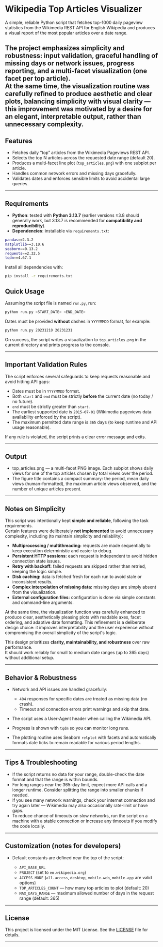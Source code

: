 # Wikipedia Top Articles Visualizer

A simple, reliable Python script that fetches top-1000 daily pageview statistics from the Wikimedia REST API for English Wikipedia and produces a visual report of the most popular articles over a date range.

The project emphasizes simplicity and robustness: input validation, graceful handling of missing days or network issues, progress reporting, and a multi-facet visualization (one facet per top article).  
At the same time, the visualization routine was carefully refined to produce aesthetic and clear plots, balancing simplicity with visual clarity — this improvement was motivated by a desire for an elegant, interpretable output, rather than unnecessary complexity.
---

## Features

* Fetches daily “top” articles from the Wikimedia Pageviews REST API.
* Selects the top N articles across the requested date range (default 20).
* Produces a multi-facet line plot (`top_articles.png`) with one subplot per article.
* Handles common network errors and missing days gracefully.
* Validates dates and enforces sensible limits to avoid accidental large queries.

---

## Requirements

- **Python:** tested with **Python 3.13.7** (earlier versions ≥3.8 should generally work, but 3.13.7 is recommended for **compatibility and reproducibility**).
- **Dependencies:** installable via `requirements.txt`:

```bash
pandas==2.3.2
matplotlib==3.10.6
seaborn==0.13.2
requests==2.32.5
tqdm==4.67.1
```

Install all dependencies with:

```bash
pip install -r requirements.txt
```



## Quick Usage

Assuming the script file is named `run.py`, run:

```bash
python run.py <START_DATE> <END_DATE>
```

Dates must be provided **without** dashes in `YYYYMMDD` format, for example:

```bash
python run.py 20231210 20231231
```

On success, the script writes a visualization to `top_articles.png` in the current directory and prints progress to the console.

---

## Important Validation Rules

The script enforces several safeguards to keep requests reasonable and avoid hitting API gaps:

* Dates must be in `YYYYMMDD` format.
* Both `start` and `end` must be strictly **before** the current date (no today / no future).
* `end` must be strictly greater than `start`.
* The earliest supported date is `2015-07-01` (Wikimedia pageviews data availability enforced by the script).
* The maximum permitted date range is `365` days (to keep runtime and API usage reasonable).

If any rule is violated, the script prints a clear error message and exits.

---

## Output

* top_articles.png — a multi-facet PNG image. Each subplot shows daily views for one of the top articles chosen by total views over the period.
* The figure title contains a compact summary: the period, mean daily views (human-formatted), the maximum article views observed, and the number of unique articles present.


---

## Notes on Simplicity

This script was intentionally kept **simple and reliable**, following the task requirements.  
Certain features were deliberately **not implemented** to avoid unnecessary complexity, including (to maintain simplicity and reliability):

- **Multiprocessing / multithreading:** requests are made sequentially to keep execution deterministic and easier to debug.
- **Persistent HTTP sessions:** each request is independent to avoid hidden connection state issues.
- **Retry with backoff:** failed requests are skipped rather than retried, keeping the logic simple.
- **Disk caching:** data is fetched fresh for each run to avoid stale or inconsistent results.
- **Complex interpolation of missing data:** missing days are simply absent from the visualization.
- **External configuration files:** configuration is done via simple constants and command-line arguments.

At the same time, the visualization function was carefully enhanced to produce clear, aesthetically pleasing plots with readable axes, facet ordering, and adaptive date formatting. This refinement is a deliberate design choice: it improves interpretability and the user experience without compromising the overall simplicity of the script's logic.

This design prioritizes **clarity, maintainability, and robustness** over raw performance.  
It should work reliably for small to medium date ranges (up to 365 days) without additional setup.

---

## Behavior & Robustness

* Network and API issues are handled gracefully:

  * `404` responses for specific dates are treated as missing data (no crash).
  * Timeout and connection errors print warnings and skip that date.
* The script uses a User-Agent header when calling the Wikimedia API.
* Progress is shown with `tqdm` so you can monitor long runs.
* The plotting routine uses Seaborn `relplot` with facets and automatically formats date ticks to remain readable for various period lengths.

---

## Tips & Troubleshooting

* If the script returns no data for your range, double-check the date format and that the range is within bounds.
* For long ranges near the 365-day limit, expect more API calls and a longer runtime. Consider splitting the range into smaller chunks if needed.
* If you see many network warnings, check your internet connection and try again later — Wikimedia may also occasionally rate-limit or have gaps.
* To reduce chance of timeouts on slow networks, run the script on a machine with a stable connection or increase any timeouts if you modify the code locally.

---

## Customization (notes for developers)

* Default constants are defined near the top of the script:

  * `API_BASE_URL`
  * `PROJECT` (set to `en.wikipedia.org`)
  * `ACCESS_MODE` (`all-access`, `desktop`, `mobile-web`, `mobile-app` are valid options)
  * `TOP_ARTICLES_COUNT` — how many top articles to plot (default: 20)
  * `MAX_DAYS_RANGE` — maximum allowed number of days in the request range (default: 365)

---

## License

This project is licensed under the MIT License. See the [LICENSE](LICENSE) file for details.

---
